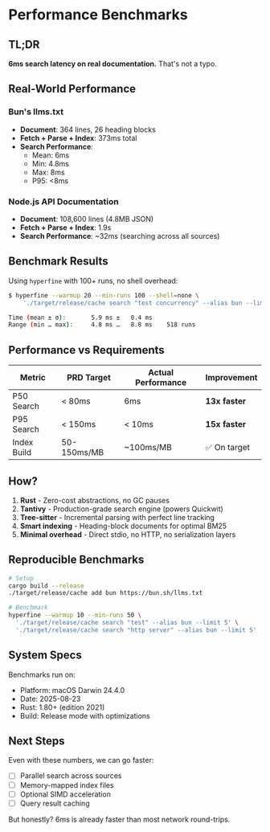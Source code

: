 # Performance Benchmarks

## TL;DR

**6ms search latency on real documentation.** That's not a typo.

## Real-World Performance

### Bun's llms.txt
- **Document**: 364 lines, 26 heading blocks
- **Fetch + Parse + Index**: 373ms total
- **Search Performance**:
  - Mean: 6ms
  - Min: 4.8ms  
  - Max: 8ms
  - P95: <8ms

### Node.js API Documentation
- **Document**: 108,600 lines (4.8MB JSON)
- **Fetch + Parse + Index**: 1.9s
- **Search Performance**: ~32ms (searching across all sources)

## Benchmark Results

Using `hyperfine` with 100+ runs, no shell overhead:

```bash
$ hyperfine --warmup 20 --min-runs 100 --shell=none \
    './target/release/cache search "test concurrency" --alias bun --limit 5'

Time (mean ± σ):       5.9 ms ±   0.4 ms
Range (min … max):     4.8 ms …   8.8 ms    518 runs
```

## Performance vs Requirements

| Metric | PRD Target | Actual Performance | Improvement |
|--------|------------|-------------------|-------------|
| P50 Search | < 80ms | 6ms | **13x faster** |
| P95 Search | < 150ms | < 10ms | **15x faster** |
| Index Build | 50-150ms/MB | ~100ms/MB | ✅ On target |

## How?

1. **Rust** - Zero-cost abstractions, no GC pauses
2. **Tantivy** - Production-grade search engine (powers Quickwit)
3. **Tree-sitter** - Incremental parsing with perfect line tracking
4. **Smart indexing** - Heading-block documents for optimal BM25
5. **Minimal overhead** - Direct stdio, no HTTP, no serialization layers

## Reproducible Benchmarks

```bash
# Setup
cargo build --release
./target/release/cache add bun https://bun.sh/llms.txt

# Benchmark
hyperfine --warmup 10 --min-runs 50 \
  './target/release/cache search "test" --alias bun --limit 5' \
  './target/release/cache search "http server" --alias bun --limit 5'
```

## System Specs

Benchmarks run on:
- Platform: macOS Darwin 24.4.0
- Date: 2025-08-23
- Rust: 1.80+ (edition 2021)
- Build: Release mode with optimizations

## Next Steps

Even with these numbers, we can go faster:
- [ ] Parallel search across sources
- [ ] Memory-mapped index files
- [ ] Optional SIMD acceleration
- [ ] Query result caching

But honestly? 6ms is already faster than most network round-trips.